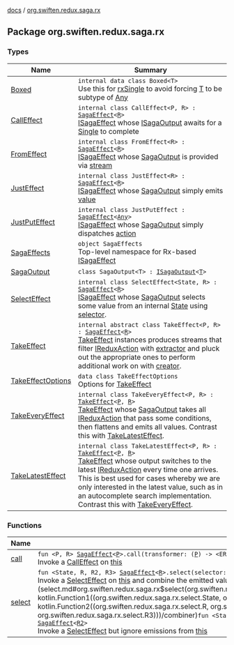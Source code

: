 [docs](../index.md) / [org.swiften.redux.saga.rx](./index.md)

## Package org.swiften.redux.saga.rx

### Types

| Name | Summary |
|---|---|
| [Boxed](-boxed/index.md) | `internal data class Boxed<T>`<br>Use this for [rxSingle](#) to avoid forcing [T](-boxed/index.md#T) to be subtype of [Any](https://kotlinlang.org/api/latest/jvm/stdlib/kotlin/-any/index.html) |
| [CallEffect](-call-effect/index.md) | `internal class CallEffect<P, R> : `[`SagaEffect`](../org.swiften.redux.saga.common/-saga-effect/index.md)`<`[`R`](-call-effect/index.md#R)`>`<br>[ISagaEffect](../org.swiften.redux.saga.common/-i-saga-effect.md) whose [ISagaOutput](../org.swiften.redux.saga.common/-i-saga-output/index.md) awaits for a [Single](#) to complete |
| [FromEffect](-from-effect/index.md) | `internal class FromEffect<R> : `[`SagaEffect`](../org.swiften.redux.saga.common/-saga-effect/index.md)`<`[`R`](-from-effect/index.md#R)`>`<br>[ISagaEffect](../org.swiften.redux.saga.common/-i-saga-effect.md) whose [SagaOutput](-saga-output/index.md) is provided via [stream](-from-effect/stream.md) |
| [JustEffect](-just-effect/index.md) | `internal class JustEffect<R> : `[`SagaEffect`](../org.swiften.redux.saga.common/-saga-effect/index.md)`<`[`R`](-just-effect/index.md#R)`>`<br>[ISagaEffect](../org.swiften.redux.saga.common/-i-saga-effect.md) whose [SagaOutput](-saga-output/index.md) simply emits [value](-just-effect/value.md) |
| [JustPutEffect](-just-put-effect/index.md) | `internal class JustPutEffect : `[`SagaEffect`](../org.swiften.redux.saga.common/-saga-effect/index.md)`<`[`Any`](https://kotlinlang.org/api/latest/jvm/stdlib/kotlin/-any/index.html)`>`<br>[ISagaEffect](../org.swiften.redux.saga.common/-i-saga-effect.md) whose [SagaOutput](-saga-output/index.md) simply dispatches [action](-just-put-effect/action.md) |
| [SagaEffects](-saga-effects/index.md) | `object SagaEffects`<br>Top-level namespace for Rx-based [ISagaEffect](../org.swiften.redux.saga.common/-i-saga-effect.md) |
| [SagaOutput](-saga-output/index.md) | `class SagaOutput<T> : `[`ISagaOutput`](../org.swiften.redux.saga.common/-i-saga-output/index.md)`<`[`T`](-saga-output/index.md#T)`>` |
| [SelectEffect](-select-effect/index.md) | `internal class SelectEffect<State, R> : `[`SagaEffect`](../org.swiften.redux.saga.common/-saga-effect/index.md)`<`[`R`](-select-effect/index.md#R)`>`<br>[ISagaEffect](../org.swiften.redux.saga.common/-i-saga-effect.md) whose [SagaOutput](-saga-output/index.md) selects some value from an internal [State](-select-effect/index.md#State) using [selector](-select-effect/selector.md). |
| [TakeEffect](-take-effect/index.md) | `internal abstract class TakeEffect<P, R> : `[`SagaEffect`](../org.swiften.redux.saga.common/-saga-effect/index.md)`<`[`R`](-take-effect/index.md#R)`>`<br>[TakeEffect](-take-effect/index.md) instances produces streams that filter [IReduxAction](../org.swiften.redux.core/-i-redux-action.md) with [extractor](-take-effect/extractor.md) and pluck out the appropriate ones to perform additional work on with [creator](-take-effect/creator.md). |
| [TakeEffectOptions](-take-effect-options/index.md) | `data class TakeEffectOptions`<br>Options for [TakeEffect](-take-effect/index.md) |
| [TakeEveryEffect](-take-every-effect/index.md) | `internal class TakeEveryEffect<P, R> : `[`TakeEffect`](-take-effect/index.md)`<`[`P`](-take-every-effect/index.md#P)`, `[`R`](-take-every-effect/index.md#R)`>`<br>[TakeEffect](-take-effect/index.md) whose [SagaOutput](-saga-output/index.md) takes all [IReduxAction](../org.swiften.redux.core/-i-redux-action.md) that pass some conditions, then flattens and emits all values. Contrast this with [TakeLatestEffect](-take-latest-effect/index.md). |
| [TakeLatestEffect](-take-latest-effect/index.md) | `internal class TakeLatestEffect<P, R> : `[`TakeEffect`](-take-effect/index.md)`<`[`P`](-take-latest-effect/index.md#P)`, `[`R`](-take-latest-effect/index.md#R)`>`<br>[TakeEffect](-take-effect/index.md) whose output switches to the latest [IReduxAction](../org.swiften.redux.core/-i-redux-action.md) every time one arrives. This is best used for cases whereby we are only interested in the latest value, such as in an autocomplete search implementation. Contrast this with [TakeEveryEffect](-take-every-effect/index.md). |

### Functions

| Name | Summary |
|---|---|
| [call](call.md) | `fun <P, R> `[`SagaEffect`](../org.swiften.redux.saga.common/-saga-effect/index.md)`<`[`P`](call.md#P)`>.call(transformer: (`[`P`](call.md#P)`) -> <ERROR CLASS><`[`R`](call.md#R)`>): `[`SagaEffect`](../org.swiften.redux.saga.common/-saga-effect/index.md)`<`[`R`](call.md#R)`>`<br>Invoke a [CallEffect](-call-effect/index.md) on [this](call/-this-.md) |
| [select](select.md) | `fun <State, R, R2, R3> `[`SagaEffect`](../org.swiften.redux.saga.common/-saga-effect/index.md)`<`[`R`](select.md#R)`>.select(selector: (`[`State`](select.md#State)`) -> `[`R2`](select.md#R2)`, combiner: (`[`R`](select.md#R)`, `[`R2`](select.md#R2)`) -> `[`R3`](select.md#R3)`): `[`SagaEffect`](../org.swiften.redux.saga.common/-saga-effect/index.md)`<`[`R3`](select.md#R3)`>`<br>Invoke a [SelectEffect](-select-effect/index.md) on [this](select/-this-.md) and combine the emitted values with [combiner](select.md#org.swiften.redux.saga.rx$select(org.swiften.redux.saga.common.SagaEffect((org.swiften.redux.saga.rx.select.R)), kotlin.Function1((org.swiften.redux.saga.rx.select.State, org.swiften.redux.saga.rx.select.R2)), kotlin.Function2((org.swiften.redux.saga.rx.select.R, org.swiften.redux.saga.rx.select.R2, org.swiften.redux.saga.rx.select.R3)))/combiner)`fun <State, R2> `[`SagaEffect`](../org.swiften.redux.saga.common/-saga-effect/index.md)`<*>.select(selector: (`[`State`](select.md#State)`) -> `[`R2`](select.md#R2)`): `[`SagaEffect`](../org.swiften.redux.saga.common/-saga-effect/index.md)`<`[`R2`](select.md#R2)`>`<br>Invoke a [SelectEffect](-select-effect/index.md) but ignore emissions from [this](select/-this-.md) |
